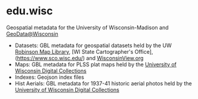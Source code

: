 # edu.wisc
Geospatial metadata for the University of Wisconsin-Madison and [GeoData@Wisconsin](https://geodata.wisc.edu/)

* Datasets: GBL metadata for geospatial datasets held by the UW [Robinson Map Library](https://geography.wisc.edu/maplibrary/), [WI State Cartographer's Office],(https://www.sco.wisc.edu/) and [WisconsinView.org](https://wisconsinview.org/)
* Maps: GBL metadata for PLSS plat maps held by the [University of Wisconsin Digital Collections](https://search.library.wisc.edu/search/digital)
* Indexes: Geojson index files
* Hist Aerials: GBL metadata for 1937-41 historic aerial photos held by the [University of Wisconsin Digital Collections](https://search.library.wisc.edu/search/digital)
